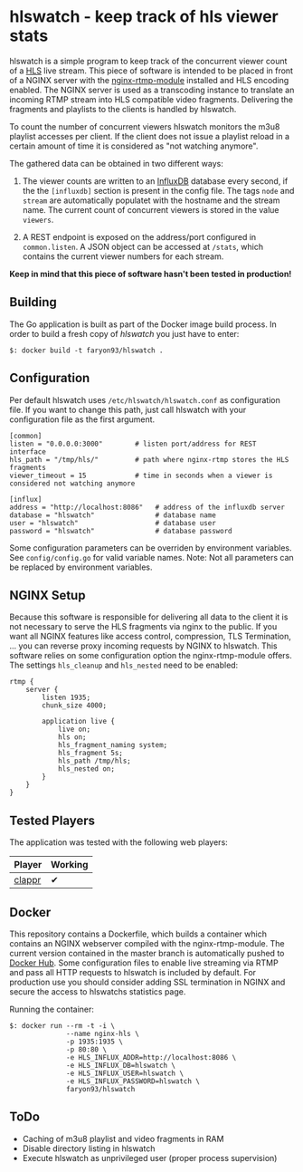 # hlswatch - keep track of hls viewer stats
hlswatch is a simple program to keep track of the concurrent viewer count of a [HLS](https://tools.ietf.org/html/draft-pantos-http-live-streaming-20) live stream. This piece of software is intended to be placed in front of a NGINX server with the [nginx-rtmp-module](https://github.com/arut/nginx-rtmp-module) installed and HLS encoding enabled.
The NGINX server is used as a transcoding instance to translate an incoming RTMP stream into HLS compatible video fragments. Delivering the fragments and playlists to the clients is handled by hlswatch.

To count the number of concurrent viewers hlswatch monitors the m3u8 playlist accesses per client. If the client does not issue a playlist reload in a certain amount of time it is considered as "not watching anymore".

The gathered data can be obtained in two different ways:

1. The viewer counts are written to an [InfluxDB](https://www.influxdata.com/) database every second, if the the ```[influxdb]``` section is present in the config file. The tags ```node``` and ```stream``` are automatically populatet with the hostname and the stream name. The current count of concurrent viewers is stored in the value ```viewers```.

2. A REST endpoint is exposed on the address/port configured in ```common.listen```. A JSON object can be accessed at ```/stats```, which contains the current viewer numbers for each stream.

**Keep in mind that this piece of software hasn't been tested in production!**

## Building
The Go application is built as part of the Docker image build process.
In order to build a fresh copy of *hlswatch* you just have to enter:

    $: docker build -t faryon93/hlswatch .

## Configuration
Per default hlswatch uses ```/etc/hlswatch/hlswatch.conf``` as configuration file. If you want to change this path, just call hlswatch with your configuration file as the first argument.

```
[common]
listen = "0.0.0.0:3000"        # listen port/address for REST interface
hls_path = "/tmp/hls/"         # path where nginx-rtmp stores the HLS fragments
viewer_timeout = 15            # time in seconds when a viewer is considered not watching anymore

[influx]
address = "http://localhost:8086"   # address of the influxdb server
database = "hlswatch"               # database name
user = "hlswatch"                   # database user
password = "hlswatch"               # database password
```

Some configuration parameters can be overriden by environment variables. See ```config/config.go``` for valid variable names. Note: Not all parameters can be replaced by environment variables.

## NGINX Setup
Because this software is responsible for delivering all data to the client it is not necessary to serve the HLS fragments via nginx to the public. If you want all NGINX features like access control, compression, TLS Termination, ... you can reverse proxy incoming requests by NGINX to hlswatch.
This software relies on some configuration option the nginx-rtmp-module offers. The settings `hls_cleanup` and `hls_nested` need to be enabled:

```
rtmp {
    server {
        listen 1935;
        chunk_size 4000;

        application live {
            live on;
            hls on;
            hls_fragment_naming system;
            hls_fragment 5s;
            hls_path /tmp/hls;
            hls_nested on;
        }
    }
}
```

## Tested Players
The application was tested with the following web players:

Player                                     | Working |
-------------------------------------------|---------|
[clappr](https://github.com/clappr/clappr) |    ✔    |

## Docker
This repository contains a Dockerfile, which builds a container which contains an NGINX webserver compiled with the nginx-rtmp-module.
The current version contained in the master branch is automatically pushed to [Docker Hub](https://hub.docker.com/r/faryon93/hlswatch/).
Some configuration files to enable live streaming via RTMP and pass all HTTP requests to hlswatch is included by default.
For production use you should consider adding SSL termination in NGINX and secure the access to hlswatchs statistics page.

Running the container:
```
$: docker run --rm -t -i \
              --name nginx-hls \
              -p 1935:1935 \
              -p 80:80 \
              -e HLS_INFLUX_ADDR=http://localhost:8086 \
              -e HLS_INFLUX_DB=hlswatch \
              -e HLS_INFLUX_USER=hlswatch \
              -e HLS_INFLUX_PASSWORD=hlswatch \
              faryon93/hlswatch
```

## ToDo
- Caching of m3u8 playlist and video fragments in RAM
- Disable directory listing in hlswatch
- Execute hlswatch as unprivileged user (proper process supervision)
